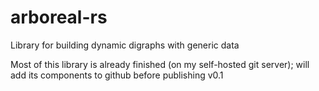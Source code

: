 # arboreal-rs
Library for building dynamic digraphs with generic data

Most of this library is already finished (on my self-hosted git server); will add its components to github before publishing v0.1
